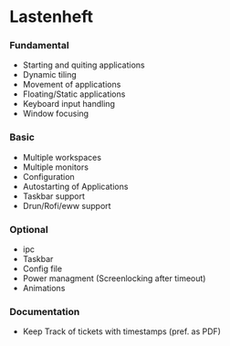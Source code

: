 # Lastenheft

### Fundamental
* Starting and quiting applications
* Dynamic tiling
* Movement of applications
* Floating/Static applications
* Keyboard input handling
* Window focusing

### Basic
* Multiple workspaces
* Multiple monitors
* Configuration
* Autostarting of Applications
* Taskbar support
* Drun/Rofi/eww support

### Optional
* ipc
* Taskbar
* Config file
* Power managment (Screenlocking after timeout)
* Animations

### Documentation
* Keep Track of tickets with timestamps (pref. as PDF)

